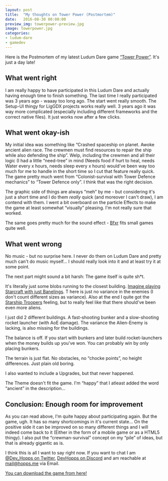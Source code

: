 ```yaml
---
layout: post
title:  "My thoughts on Tower Power (Postmortem)"
date:   2016-08-30 00:00:00
preview_img: towerpower-preview.jpg
image: towerpower.jpg
categories:
- ludum-dare
- gamedev
---
```


Here is the Postmortem of my latest Ludum Dare game [“Tower Power”][towerpower]. It's just a day late!

## What went right

I am really happy to have participated in this Ludum Dare and actually having enough time to finish something. 
The last time I really participated was 3 years ago - waaay too long ago. 
The start went really smooth. The Setup-UI thingy for LigGDX projects works really well. 
3 years ago it was way more complicated (especially including different frameworks and the correct native files). 
It just works now after a few clicks.

## What went okay-ish

My initial idea was something like “Crashed spaceship on planet. Awoke ancient alien race. 
The crewmen must find resources to repair the ship while also defending the ship”. 
Welp, including the crewmen and all their logic (I had a little “need-tree” in mind 
(Needs food if hurt to heal, needs Water every x hours, needs sleep every x hours) 
would've been way too much for me to handle in the short time so I cut that feature really quick. 
The game pretty much went from “Colonist-survival with Tower Defence mechanics” to “Tower Defence only”. 
I think that was the right decision.

The graphic side of things are always “meh” by me - but considering it's just a short time 
and I do them *really* quick (and moreover I can't draw), I am contend with them. 
I went a bit overboard on the particle Effects to make the game at least somewhat “visually” pleasing. 
I'm not really sure that worked.

The same goes pretty much for the sound effect - [Bfxr][bfxr] fits small games quite well.

## What went wrong

No music - but no surprise here. I never do them on Ludum Dare and pretty much can't do music myself… 
I should really look into it and at least try it at some point.

The next part might sound a bit harsh: The game itself is quite sh*t.

It's literally just some blobs running to the closest building. 
[Imagine playing Starcraft with just Banelings][banelinks]. T
here is just no variance in the enemies (I don't count different sizes as variance). 
Also at the end I quite got the [Starship Troopers][starshiptroopers] feeling, 
but to really feel like that there should've been even more aliens.

I just did 2 different buildings. A fast-shooting bunker and a slow-shooting rocket launcher (with AoE damage). 
The variance the Alien-Enemy is lacking, is also missing for the buildings.

The balance is off. If you start with bunkers and later build rocket-launchers when the money builds up you've won. 
You can probably win by only placing bunkers.

The terrain is just flat. No obstacles, no “chocke points”, no height differences. Just plain old boring.

I also wanted to include a Upgrades, but that never happened.

The Theme doesn't fit the game. I'm “happy” that I atleast added the word “ancient” in the description…

## Conclusion: Enough room for improvement

As you can read above, I'm quite happy about participating again. But the game, ugh. 
It has so many shortcomings in it's current state… 
On the positive side it can be improved on so many different things and I will indeed come back to it 
(Either in the form of a mobile game or as a HTML5 thingy). 
I also put the “crewman-survival” concept on my “pile” of ideas, but that is already gigantic as is.

I think this is all I want to say right now. If you want to chat I am [@Dev_Hopps on Twitter][twitter], 
[DevHopps on Discord][discord] and am reachable at mail@hopps.me via Email.

[You can download the game from here!][towerpower]

[towerpower]: http://ludumdare.com/compo/ludum-dare-36/?action=preview&uid=7316
[bfxr]: http://www.bfxr.net/
[banelinks]: https://youtu.be/FpS6nbjpfiQ?t=14s
[starshiptroopers]: https://www.google.de/search?tbm=isch&q=starship+troopers&tbs=imgo:1&gws_rd=cr&ei=aMDFV_qNB8HSU4Gxh9gM
[twitter]: https://twitter.com/Dev_Hopps
[discord]: https://discordapp.com/
